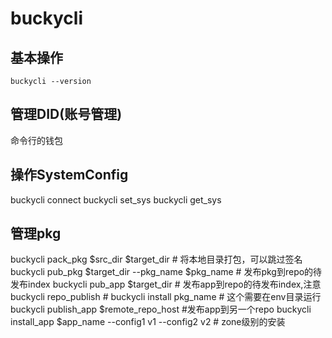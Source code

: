 # buckycli

## 基本操作

```
buckycli --version
```

## 管理DID(账号管理)
命令行的钱包

## 操作SystemConfig
buckycli connect 
buckycli set_sys
buckycli get_sys


## 管理pkg

buckycli pack_pkg $src_dir $target_dir # 将本地目录打包，可以跳过签名
buckycli pub_pkg $target_dir --pkg_name $pkg_name # 发布pkg到repo的待发布index
buckycli pub_app $target_dir # 发布app到repo的待发布index,注意
buckycli repo_publish # 
buckycli install pkg_name  # 这个需要在env目录运行
buckycli publish_app $remote_repo_host #发布app到另一个repo
buckycli install_app $app_name --config1 v1 --config2 v2  # zone级别的安装




